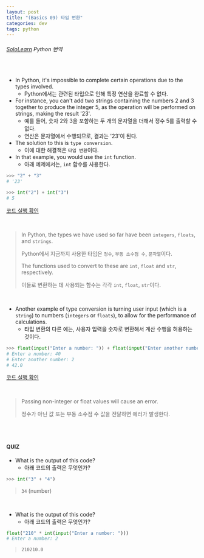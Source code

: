 ```yaml
---
layout: post
title: "(Basics 09) 타입 변환"
categories: dev
tags: python
---
```


###### [SoloLearn](https://www.sololearn.com) Python 번역

<br>

- In Python, it's impossible to complete certain operations due to the types involved.
  - Python에서는 관련된 타입으로 인해 특정 연산을 완료할 수 없다.
- For instance, you can't add two strings containing the numbers 2 and 3 together to produce the integer 5, as the operation will be performed on strings, making the result '23'.
  - 예를 들어, 숫자 2와 3을 포함하는 두 개의 문자열을 더해서 정수 5를 출력할 수 없다.
  - 연산은 문자열에서 수행되므로, 결과는 '23'이 된다.
- The solution to this is `type conversion`.
  - 이에 대한 해결책은 `타입 변환`이다.
- In that example, you would use the `int` function.
  - 아래 예제에서는, `int` 함수를 사용한다.

```python
>>> "2" + "3"
# '23'

>>> int("2") + int("3")
# 5
```

[코드 실행 확인](https://code.sololearn.com/947/#py)

<br>

> In Python, the types we have used so far have been `integers`, `floats`, and `strings`.
>
> Python에서 지금까지 사용한 타입은 `정수`, `부동 소수점 수`, `문자열`이다.
>
> The functions used to convert to these are `int`, `float` and `str`, respectively.
>
> 이들로 변환하는 데 사용되는 함수는 각각 `int`, `float`, `str`이다.

<br>

- Another example of type conversion is turning user input (which is a `string`) to numbers (`integers` or `floats`), to allow for the performance of calculations.
  - 타입 변환의 다른 예는, 사용자 입력을 숫자로 변환해서 계산 수행을 허용하는 것이다.

```python
>>> float(input("Enter a number: ")) + float(input("Enter another number: "))
# Enter a number: 40
# Enter another number: 2
# 42.0
```

[코드 실행 확인](https://code.sololearn.com/948/#py)

<br>

> Passing non-integer or float values will cause an error.
>
> 정수가 아닌 값 또는 부동 소수점 수 값을 전달하면 에러가 발생한다.

<br>

<br>

#### QUIZ

- What is the output of this code?
  - 아래 코드의 출력은 무엇인가?

```python
>>> int("3" + "4")
```

> `34` (number)

<br>

- What is the output of this code?
  - 아래 코드의 출력은 무엇인가?

```python
float("210" * int(input("Enter a number: ")))
# Enter a number: 2
```

> `210210.0`

<br>

<br>
